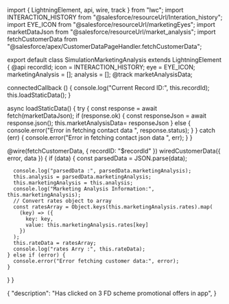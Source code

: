 import { LightningElement, api, wire, track } from "lwc";
import INTERACTION_HISTORY from "@salesforce/resourceUrl/Interation_history";
import EYE_ICON from "@salesforce/resourceUrl/marketingEyes";
import marketDataJson from "@salesforce/resourceUrl/market_analysis";
import fetchCustomerData from "@salesforce/apex/CustomerDataPageHandler.fetchCustomerData";

export default class SimulationMarketingAnalysis extends LightningElement {
  @api recordId;
  icon = INTERACTION_HISTORY;
  eye = EYE_ICON;
  marketingAnalysis = [];
  analysis = [];
  @track marketAnalysisData;

  connectedCallback () {
    console.log("Current Record ID:", this.recordId);
    this.loadStaticData();
  }

  async loadStaticData() {
    try {
      const response = await fetch(marketDataJson);
      if (response.ok) {
        const responseJson = await response.json();
          this.marketAnalysisData= responseJson
      } else {
        console.error("Error in fetching contact data ", response.status);
      }
    } catch (err) {
      console.error("Error in fetching contact json data ", err);
    }
  }


  @wire(fetchCustomerData, { recordID: "$recordId" })
  wiredCustomerData({ error, data }) {
    if (data) {
      const parsedData = JSON.parse(data);

      console.log("parsedData :", parsedData.marketingAnalysis);
      this.analysis = parsedData.marketingAnalysis;
      this.marketingAnalysis = this.analysis;
      console.log("Marketing Analysis Information:", this.marketingAnalysis);
      // Convert rates object to array
      const ratesArray = Object.keys(this.marketingAnalysis.rates).map(
        (key) => ({
          key: key,
          value: this.marketingAnalysis.rates[key]
        })
      );
      this.rateData = ratesArray;
      console.log("rates Arry :", this.rateData);
    } else if (error) {
      console.error("Error fetching customer data:", error);
    }
  }
}

<template>
    <div class="Parent_container">
      <div class="header_parent_container">
        <div class="header_parent_subContainer">
          <div class="slds-col slds-size_2-of-12 image_container">
            <img src={icon} alt="Life Events" />
          </div>
          <div class="slds-col slds-size_10-of-12 header_Label_container">
            Marketing Analysis
          </div>
        </div>
      </div>
      <div class="information-container">
        <div class="progress-container">
          <template for:each={rateData} for:item="rate">
            <div class="open-rate-container" key={rate.Id}>
              <div class="open-rate-sub-container">
                <div class="content-container">
                  {rate.key}
                </div>
                <div class="content-container">
                  {rate.value}
                </div>
              </div>
              <div>
                <lightning-progress-bar value={rate.value} size="large" variant="circular"
                  style="background-color: #B89EDD;"></lightning-progress-bar>
              </div>
            </div>
          </template>
        </div>
        <div class="summary-container">
          <ul class="summary-sub-container">
            Summary
            <template for:each={marketingAnalysis.summary} for:item="summary">
              <div class="details-container" key={summary.Id}>
                <li>
                  <span>
                    {summary.description}
                  </span>
                </li>
              </div>
            </template>
          </ul>
        </div>
        <div class="market-analysis-container">
          <ul class="market-analysis-sub-container">
            market Analysis
            <template if:true={marketAnalysisData}>
              <p>{marketAnalysisData}</p>
            </template>
          </ul>
        </div>
        <div class="activity-container">
          <div class="activity-sub-container">
            <div class="slds-col slds-size_3-of-12 image-container"><img src={eye} alt="Eye Icon" /></div>
            <div class="activity-label-container">
              {marketingAnalysis.button}
            </div>
          </div>
        </div>
      </div>
    </div>
  </template>

  {
    "description": "Has clicked on 3 FD scheme promotional offers in app",
}
